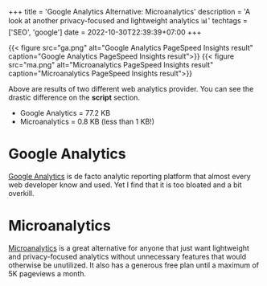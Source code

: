 +++
title = 'Google Analytics Alternative: Microanalytics'
description = 'A look at another privacy-focused and lightweight analytics 📊'
techtags = ['SEO', 'google']
date = 2022-10-30T22:39:39+07:00
+++

{{< figure src="ga.png" alt="Google Analytics PageSpeed Insights result" caption="Google Analytics PageSpeed Insights result">}}
{{< figure src="ma.png" alt="Microanalytics PageSpeed Insights result" caption="Microanalytics PageSpeed Insights result">}}

Above are results of two different web analytics provider. You can see the drastic difference on the **script** section.

- Google Analytics = 77.2 KB
- Microanalytics = 0.8 KB (less than 1 KB!)

# Google Analytics

[Google Analytics](https://analytics.google.com/) is de facto analytic reporting platform that almost every web developer know and used. Yet I find that it is too bloated and a bit overkill.

# Microanalytics

[Microanalytics](https://microanalytics.io) is a great alternative for anyone that just want lightweight and privacy-focused analytics without unnecessary features that would otherwise be unutilized. It also has a generous free plan until a maximum of 5K pageviews a month.

